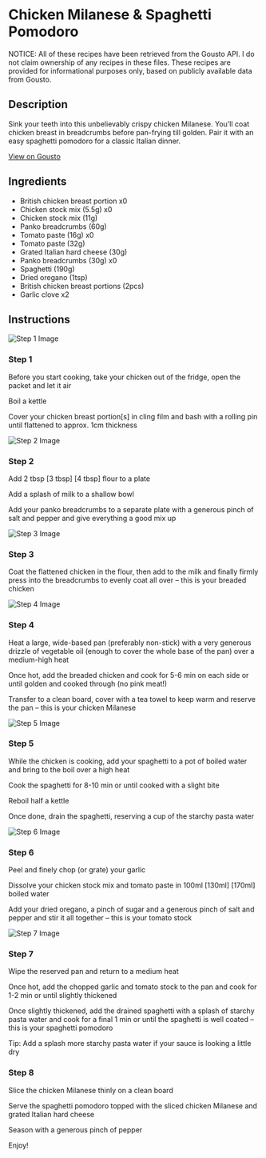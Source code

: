 # Chicken Milanese & Spaghetti Pomodoro

NOTICE: All of these recipes have been retrieved from the Gousto API. I do not claim ownership of any recipes in these files. These recipes are provided for informational purposes only, based on publicly available data from Gousto.

## Description

Sink your teeth into this unbelievably crispy chicken Milanese. You’ll coat chicken breast in breadcrumbs before pan-frying till golden. Pair it with an easy spaghetti pomodoro for a classic Italian dinner.

[View on Gousto](https://www.gousto.co.uk/recipes/cookbook/chicken-milanese-spaghetti-pomodoro)

## Ingredients

- British chicken breast portion x0
- Chicken stock mix (5.5g) x0
- Chicken stock mix (11g)
- Panko breadcrumbs (60g)
- Tomato paste (16g) x0
- Tomato paste (32g)
- Grated Italian hard cheese (30g)
- Panko breadcrumbs (30g) x0
- Spaghetti (190g)
- Dried oregano (1tsp)
- British chicken breast portions (2pcs)
- Garlic clove x2

## Instructions

![Step 1 Image](https://production-media.gousto.co.uk/cms/recipe-step-image/step-1-1698421524148-x200.jpg)

### Step 1

Before you start cooking, take your chicken out of the fridge, open the packet and let it air

Boil a kettle

Cover your chicken breast portion[s] in cling film and bash with a rolling pin until flattened to approx. 1cm thickness

![Step 2 Image](https://production-media.gousto.co.uk/cms/recipe-step-image/step-2-1698421527371-x200.jpg)

### Step 2

Add 2 tbsp <span class="text-purple">[3 tbsp]</span><span class="text-danger"> [4 tbsp] </span>flour to a plate

Add a splash of milk to a shallow bowl

Add your panko breadcrumbs to a separate plate with a generous pinch of salt and pepper and give everything a good mix up

![Step 3 Image](https://production-media.gousto.co.uk/cms/recipe-step-image/step-3-1698421530215-x200.jpg)

### Step 3

Coat the flattened chicken in the flour, then add to the milk and finally firmly press into the breadcrumbs to evenly coat all over – this is your breaded chicken

![Step 4 Image](https://production-media.gousto.co.uk/cms/recipe-step-image/step-4-1698421532841-x200.jpg)

### Step 4

Heat a large, wide-based pan (preferably non-stick) with a very generous drizzle of vegetable oil (enough to cover the whole base of the pan) over a medium-high heat

Once hot, add the breaded chicken and cook for 5-6 min on each side or until golden and cooked through (no pink meat!)

Transfer to a clean board, cover with a tea towel to keep warm and reserve the pan – this is your chicken Milanese

![Step 5 Image](https://production-media.gousto.co.uk/cms/recipe-step-image/step-5-1698421535280-x200.jpg)

### Step 5

While the chicken is cooking, add your spaghetti to a pot of boiled water and bring to the boil over a high heat

Cook the spaghetti for 8-10 min or until cooked with a slight bite

Reboil half a kettle

Once done, drain the spaghetti, reserving a cup of the starchy pasta water

![Step 6 Image](https://production-media.gousto.co.uk/cms/recipe-step-image/step-6-1698421537966-x200.jpg)

### Step 6

Peel and finely chop (or grate) your garlic

Dissolve your chicken stock mix and tomato paste in 100ml <span class="text-purple">[130ml] </span><span class="text-danger">[170ml] </span>boiled water

Add your dried oregano, a pinch of sugar and a generous pinch of salt and pepper and stir it all together – this is your tomato stock

![Step 7 Image](https://production-media.gousto.co.uk/cms/recipe-step-image/step-7-1698421540681-x200.jpg)

### Step 7

Wipe the reserved pan and return to a medium heat

Once hot, add the chopped garlic and tomato stock to the pan and cook for 1-2 min or until slightly thickened

Once slightly thickened, add the drained spaghetti with a splash of starchy pasta water and cook for a final 1 min or until the spaghetti is well coated – this is your spaghetti pomodoro

Tip: Add a splash more starchy pasta water if your sauce is looking a little dry

### Step 8

Slice the chicken Milanese thinly on a clean board

Serve the spaghetti pomodoro topped with the sliced chicken Milanese and grated Italian hard cheese

Season with a generous pinch of pepper

Enjoy!

